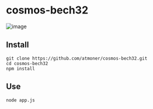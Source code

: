 # cosmos-bech32

![image](https://user-images.githubusercontent.com/1071490/169659405-76e0939c-eb83-446b-a3e6-229d29e34de5.png)

## Install
```
git clone https://github.com/atmoner/cosmos-bech32.git
cd cosmos-bech32
npm install
```

## Use
```node app.js```
